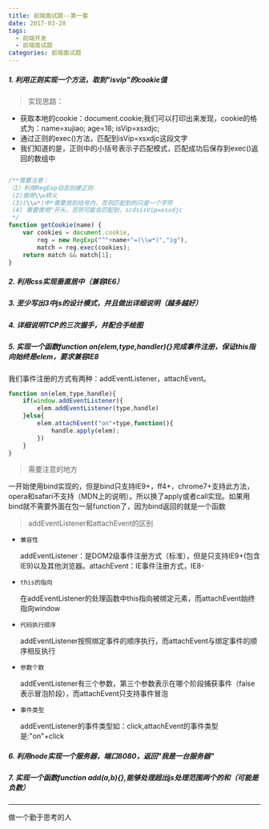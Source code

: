 ```yaml
---
title: 前端面试题--第一套
date: 2017-03-28
tags:
  - 前端开发
  - 前端面试题
categories: 前端面试题
---
```


#####  1. 利用正则实现一个方法，取到"isvip"的cookie值

> 实现思路：

+ 获取本地的cookie：document.cookie;我们可以打印出来发现，cookie的格式为：name=xujiao; age=18; isVip=xsxdjc;
+ 通过正则的exec()方法，匹配到isVip=xsxdjc这段文字
+ 我们知道的是，正则中的小括号表示子匹配模式，匹配成功后保存到exec()返回的数组中

```javascript

/**需要注意：
（1）利用RegExp动态创建正则
 (2)使用\\w转义
 (3)(\\w*)中*需要放到括号内，否则匹配到的只是一个字符
 (4) 需要使用^开头，否则可能会匹配到，scdsisVip=xsxdjc
 */
function getCookie(name) {
    var cookies = document.cookie,
        reg = new RegExp("^"+name+"=(\\w*)","ig"),   
        match = reg.exec(cookies); 
    return match && match[1];
}
```


##### 2. 利用css实现垂直居中（兼容IE6）




##### 3. 至少写出3中js的设计模式，并且做出详细说明（越多越好）

##### 4. 详细说明TCP的三次握手，并配合手绘图

##### 5. 实现一个函数function on(elem,type,handler){}完成事件注册，保证this指向始终是elem，要求兼容IE8

我们事件注册的方式有两种：addEventListener，attachEvent。

```javascript
function on(elem,type,handle){
    if(window.addEventListener){
        elem.addEventListener(type,handle)
    }else{
        elem.attachEvent("on"+type,function(){
            handle.apply(elem);
        })
    }
}
```
> 需要注意的地方

一开始使用bind实现的，但是bind只支持IE9+，ff4+，chrome7+支持此方法，opera和safari不支持（MDN上的说明）。所以换了apply或者call实现。如果用bind就不需要外面在包一层function了，因为bind返回的就是一个函数



> addEventListener和attachEvent的区别

+ `兼容性`

    addEventListener：是DOM2级事件注册方式（标准），但是只支持IE9+(包含IE9)以及其他浏览器。attachEvent：IE事件注册方式，IE8-

+ `this的指向`

    在addEventListener的处理函数中this指向被绑定元素，而attachEvent始终指向window

+ `代码执行顺序`

    addEventListener按照绑定事件的顺序执行，而attachEvent与绑定事件的顺序相反执行

+ `参数个数`

    addEventListener有三个参数，第三个参数表示在哪个阶段捕获事件（false表示冒泡阶段），而attachEvent只支持事件冒泡

+ `事件类型`

    addEventListener的事件类型如：click,attachEvent的事件类型是:"on"+click


##### 6. 利用node实现一个服务器，端口8080，返回"我是一台服务器"

##### 7. 实现一个函数function add(a,b){},能够处理超出js处理范围两个的和（可能是负数）

---
做一个勤于思考的人